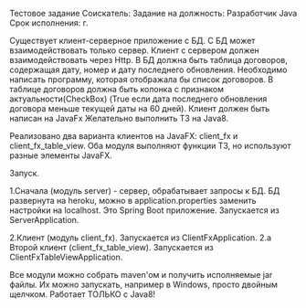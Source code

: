 Тестовое задание
Соискатель: 
Задание на должность: Разработчик Java
Срок исполнения:                      г.

Существует клиент-серверное приложение с БД. С БД может взаимодействовать только сервер. Клиент с сервером должен взаимодействовать через Http. В БД должна быть таблица договоров, содержащая дату, номер и дату последнего обновления.
Необходимо написать программу, которая отображала бы список договоров. В таблице договоров должна быть колонка с признаком актуальности(CheckBox) (True если дата последнего обновления договора меньше текущей даты на 60 дней).
Клиент должен быть написан на JavaFx
Желательно выполнить ТЗ на Java8.

Реализовано два варианта клиентов на JavaFX: client_fx и client_fx_table_view.
Оба модуля выполняют функции ТЗ, но используют разные элементы JavaFX. 

Запуск.

1.Сначала (модуль server) - сервер, обрабатывает запросы к БД. БД развернута на heroku, можно в application.properties заменить настройки на localhost.
Это Spring Boot приложение. Запускается из ServerApplication.


2.Клиент (модуль client_fx). Запускается из ClientFxApplication.
2.a Второй клиент (client_fx_table_view). Запускается из ClientFxTableViewApplication.

Все модули можно собрать maven'ом и получить исполняемые jar файлы. Их можно запускать, например в Windows, просто двойным щелчком.
Работает ТОЛЬКО с Java8! 








